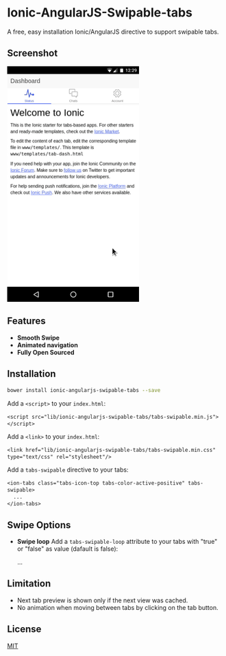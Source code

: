 # Ionic-AngularJS-Swipable-tabs


A free, easy installation Ionic/AngularJS directive to support swipable tabs.


## Screenshot

![alt text](https://github.com/SouhailBS/Ionic-AngularJS-Swipable-tabs/blob/master/screenshot.gif)

## Features

- **Smooth Swipe**
-  **Animated navigation**
- **Fully Open Sourced**

## Installation

```bash
bower install ionic-angularjs-swipable-tabs --save
```
Add a `<script>` to your `index.html`:

    <script src="lib/ionic-angularjs-swipable-tabs/tabs-swipable.min.js"></script>
Add a `<link>` to your `index.html`:

    <link href="lib/ionic-angularjs-swipable-tabs/tabs-swipable.min.css" type="text/css" rel="stylesheet"/>

Add a `tabs-swipable`  directive to your tabs:

    <ion-tabs class="tabs-icon-top tabs-color-active-positive" tabs-swipable>
      ...
    </ion-tabs>
    
## Swipe Options
- **Swipe loop**
Add a `tabs-swipable-loop`  attribute to your tabs with "true" or "false" as value (dafault is false):

    <ion-tabs class="tabs-icon-top tabs-color-active-positive" tabs-swipable-loop="true|false">
      ...
    </ion-tabs>
    
## Limitation
- Next tab preview is shown only if the next view was cached.
-  No animation when moving between tabs by clicking on the tab button.

## License

[MIT](https://github.com/SouhailBS/Ionic-AngularJS-Swipable-tabs/blob/master/LICENSE)
